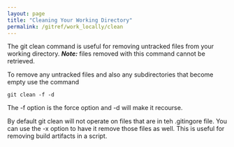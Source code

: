 ```yaml
---
layout: page
title: "Cleaning Your Working Directory"
permalink: /gitref/work_locally/clean
---
```


The git clean command is useful for removing untracked files from your working directory.  ***Note:*** files removed with this command cannot be retrieved.

To remove any untracked files and also any subdirectories that become empty use the command

`git clean -f -d`

The -f option is the force option and -d will make it recourse.

By default git clean will not operate on files that are in teh .gitingore file.  You can use the -x option to have it remove those files as well.  This is useful for removing build artifacts in a script.